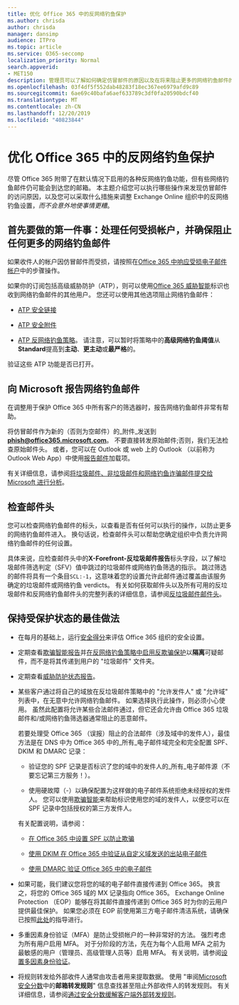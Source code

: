```yaml
---
title: 优化 Office 365 中的反网络钓鱼保护
ms.author: chrisda
author: chrisda
manager: dansimp
audience: ITPro
ms.topic: article
ms.service: O365-seccomp
localization_priority: Normal
search.appverid:
- MET150
description: 管理员可以了解如何确定仿冒邮件的原因以及在将来阻止更多的网络钓鱼邮件的原因。
ms.openlocfilehash: 03f4df5f552dab48283f18ec367ee6979afd9c89
ms.sourcegitcommit: 6ae69c40bafa6aef633789c3df0fa20590bdcf40
ms.translationtype: MT
ms.contentlocale: zh-CN
ms.lasthandoff: 12/20/2019
ms.locfileid: "40823844"
---
```

# <a name="tune-anti-phishing-protection-in-office-365"></a>优化 Office 365 中的反网络钓鱼保护

尽管 Office 365 附带了在默认情况下启用的各种反网络钓鱼功能，但有些网络钓鱼邮件仍可能会到达您的邮箱。 本主题介绍您可以执行哪些操作来发现仿冒邮件的访问原因，以及您可以采取什么措施来调整 Exchange Online 组织中的反网络钓鱼设置，_而不会意外地使事情更糟_。

## <a name="first-things-first-deal-with-any-compromised-accounts-and-make-sure-you-block-any-more-phishing-messages-from-getting-through"></a>首先要做的第一件事：处理任何受损帐户，并确保阻止任何更多的网络钓鱼邮件

如果收件人的帐户因仿冒邮件而受损，请按照在[Office 365 中响应受损电子邮件帐户](responding-to-a-compromised-email-account.md)中的步骤操作。

如果你的订阅包括高级威胁防护（ATP），则可以使用[Office 365 威胁智能](office-365-ti.md)标识也收到网络钓鱼邮件的其他用户。 您还可以使用其他选项阻止网络钓鱼邮件：

- [ATP 安全链接](set-up-atp-safe-links-policies.md)

- [ATP 安全附件](set-up-atp-safe-attachments-policies.md)

- [ATP 反网络钓鱼策略](set-up-anti-phishing-policies.md)。 请注意，可以暂时将策略中的**高级网络钓鱼阈值**从**Standard**提高到**主动**、**更主动**或**最严格**的。

验证这些 ATP 功能是否已打开。

## <a name="report-the-phishing-message-to-microsoft"></a>向 Microsoft 报告网络钓鱼邮件

在调整用于保护 Office 365 中所有客户的筛选器时，报告网络钓鱼邮件非常有帮助。

将仿冒邮件作为新的（否则为空邮件）的_附件_发送到**phish@office365.microsoft.com**。 不要直接转发原始邮件;否则，我们无法检查原始邮件头。 或者，您可以在 Outlook 或 web 上的 Outlook （以前称为 Outlook Web App）中使用[报告邮件](https://docs.microsoft.com/office365/securitycompliance/enable-the-report-message-add-in)加载项。

有关详细信息，请参阅[将垃圾邮件、非垃圾邮件和网络钓鱼诈骗邮件提交给 Microsoft 进行分析](submit-spam-non-spam-and-phishing-scam-messages-to-microsoft-for-analysis.md)。

## <a name="inspect-the-message-headers"></a>检查邮件头

您可以检查网络钓鱼邮件的标头，以查看是否有任何可以执行的操作，以防止更多的网络钓鱼邮件进入。 换句话说，检查邮件头可以帮助您确定组织中负责允许网络钓鱼邮件的任何设置。

具体来说，应检查邮件头中的**X-Forefront-反垃圾邮件报告**标头字段，以了解垃圾邮件筛选判定（SFV）值中跳过的垃圾邮件或网络钓鱼筛选的指示。 跳过筛选的邮件将具有一个条目`SCL:-1`，这意味着您的设置允许此邮件通过覆盖由该服务确定的垃圾邮件或网络钓鱼 verdicts。 有关如何获取邮件头以及所有可用的反垃圾邮件和反网络钓鱼邮件头的完整列表的详细信息，请参阅[反垃圾邮件邮件头](https://docs.microsoft.com/office365/SecurityCompliance/anti-spam-message-headers)。

## <a name="best-practices-to-stay-protected"></a>保持受保护状态的最佳做法

- 在每月的基础上，运行[安全得分](../mtp/microsoft-secure-score.md)来评估 Office 365 组织的安全设置。

- 定期查看[欺骗智能报告](learn-about-spoof-intelligence.md)并[在反网络钓鱼策略中启用反欺骗保护](learn-about-spoof-intelligence.md#configuring-the-anti-spoofing-policy)以**隔离**可疑邮件，而不是将其传递到用户的 "垃圾邮件" 文件夹。

- 定期查看[威胁防护状态报告](view-reports-for-atp.md#threat-protection-status-report)。

- 某些客户通过将自己的域放在反垃圾邮件策略中的 "允许发件人" 或 "允许域" 列表中，在无意中允许网络钓鱼邮件。 如果选择执行此操作，则必须小心使用。 虽然此配置将允许某些合法邮件通过，但它还会允许由 Office 365 垃圾邮件和/或网络钓鱼筛选器通常阻止的恶意邮件。

  若要处理受 Office 365 （误报）阻止的合法邮件（涉及域中的发件人），最佳方法是在 DNS 中为 Office 365 中的_所有_电子邮件域完全和完全配置 SPF、DKIM 和 DMARC 记录：

  - 验证您的 SPF 记录是否标识了您的域中的发件人的_所有_电子邮件源（不要忘记第三方服务！）。

  - 使用硬故障（\-）以确保配置为这样做的电子邮件系统拒绝未经授权的发件人。 您可以使用[欺骗智能](https://docs.microsoft.com/office365/securitycompliance/learn-about-spoof-intelligence)来帮助标识使用您的域的发件人，以便您可以在 SPF 记录中包括授权的第三方发件人。

  有关配置说明，请参阅：
  
  - [在 Office 365 中设置 SPF 以防止欺骗](set-up-spf-in-office-365-to-help-prevent-spoofing.md)

  - [使用 DKIM 在 Office 365 中验证从自定义域发送的出站电子邮件](use-dkim-to-validate-outbound-email.md)

  - [使用 DMARC 验证 Office 365 中的电子邮件](use-dmarc-to-validate-email.md)

- 如果可能，我们建议您将您的域的电子邮件直接传递到 Office 365。 换言之，将您的 Office 365 域的 MX 记录指向 Office 365。 Exchange Online Protection （EOP）能够在将其邮件直接传递到 Office 365 时为你的云用户提供最佳保护。 如果您必须在 EOP 前使用第三方电子邮件清洁系统，请确保已按照[此处](https://docs.microsoft.com/exchange/mail-flow-best-practices/manage-mail-flow-using-third-party-cloud)的指导进行。

- 多重因素身份验证（MFA）是防止受损帐户的一种非常好的方法。 强烈考虑为所有用户启用 MFA。 对于分阶段的方法，先在为每个人启用 MFA 之前为最敏感的用户（管理员、高级管理人员等）启用 MFA。 有关说明，请参阅[设置多因素身份验证](https://docs.microsoft.com/office365/admin/security-and-compliance/set-up-multi-factor-authentication)。

- 将规则转发给外部收件人通常由攻击者用来提取数据。 使用 "审阅[Microsoft 安全分数](../mtp/microsoft-secure-score.md)中的**邮箱转发规则**" 信息查找甚至阻止外部收件人的转发规则。 有关详细信息，请参阅[通过安全分数缓解客户端外部转发规则](https://blogs.technet.microsoft.com/office365security/mitigating-client-external-forwarding-rules-with-secure-score/)。
